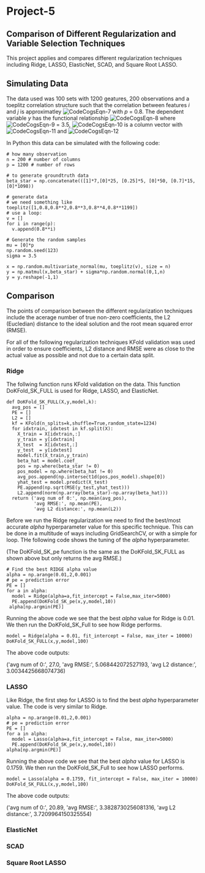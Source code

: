 # Project-5

## Comparison of Different Regularization and Variable Selection Techniques

This project applies and compares different regularization techniques including Ridge, LASSO, ElasticNet, SCAD, and Square Root LASSO.

## Simulating Data

The data used was 100 sets with 1200 geatures, 200 observations and a toeplitz correlation structure such that the correlation between features *i* and *j* is approximatley ![CodeCogsEqn-7](https://user-images.githubusercontent.com/74326062/161297590-38c6bbd7-d7cb-41d7-95d0-1b3443e576f2.svg) with *p* = 0.8. The dependent variable *y* has the functional relationship ![CodeCogsEqn-8](https://user-images.githubusercontent.com/74326062/161297894-20f41078-da06-4ec0-b825-59953d22b860.svg) where ![CodeCogsEqn-9](https://user-images.githubusercontent.com/74326062/161297960-5449a073-24d8-4b88-889d-9862c0604962.svg) = 3.5, ![CodeCogsEqn-10](https://user-images.githubusercontent.com/74326062/161298209-e3fb8415-efba-472a-849e-86b47941e6d9.svg) is a column vector with ![CodeCogsEqn-11](https://user-images.githubusercontent.com/74326062/161298824-bb712222-c3bc-44c9-a532-4d63afdb81c3.svg) and ![CodeCogsEqn-12](https://user-images.githubusercontent.com/74326062/161299094-df0db8e0-4b14-4bba-b007-fbf317ec85c1.svg)

In Python this data can be simulated with the following code:

```
# how many observation
n = 200 # number of columns
p = 1200 # number of rows

# to generate groundtruth data
beta_star = np.concatenate(([1]*7,[0]*25, [0.25]*5, [0]*50, [0.7]*15, [0]*1098))

# generate data
# we need something like toeplitz([1,0.8,0.8**2,0.8**3,0.8**4,0.8**1199])
# use a loop:
v = []
for i in range(p):
  v.append(0.8**i)

# Generate the random samples
mu = [0]*p
np.random.seed(123)
sigma = 3.5

x = np.random.multivariate_normal(mu, toeplitz(v), size = n)
y = np.matmul(x,beta_star) + sigma*np.random.normal(0,1,n)
y = y.reshape(-1,1)
```

## Comparison

The points of comparison between the different regularization techniques include the acerage number of true non-zero coefficients, the L2 (Eucledian) distance to the ideal solution and the root mean squared error (RMSE). 

For all of the following regularization techniques KFold validation was used in order to ensure coefficients, L2 distance and RMSE were as close to the actual value as possible and not due to a certain data split.

### Ridge

The follwing function runs KFold validation on the data. This function DoKFold_SK_FULL is used for Ridge, LASSO, and ElasticNet. 

```
def DoKFold_SK_FULL(X,y,model,k):
  avg_pos = []
  PE = []
  L2 = []
  kf = KFold(n_splits=k,shuffle=True,random_state=1234)
  for idxtrain, idxtest in kf.split(X):
    X_train = X[idxtrain,:]
    y_train = y[idxtrain]
    X_test  = X[idxtest,:]
    y_test  = y[idxtest]
    model.fit(X_train,y_train)
    beta_hat = model.coef_
    pos = np.where(beta_star != 0)
    pos_model = np.where(beta_hat != 0)
    avg_pos.append(np.intersect1d(pos,pos_model).shape[0])
    yhat_test = model.predict(X_test)
    PE.append(np.sqrt(MSE(y_test,yhat_test)))
    L2.append(norm(np.array(beta_star)-np.array(beta_hat)))
  return ('avg num of 0:', np.mean(avg_pos), 
          'avg RMSE:', np.mean(PE),
          'avg L2 distance:', np.mean(L2))
```

Before we run the Ridge regularization we need to find the best/most accurate *alpha* hyperparameter value for this specific technique. This can be done in a multitude of ways including GridSearchCV, or with a simple for loop. THe following code shows the tuning of the *alpha* hyperparameter. 

(The DoKFold_SK_pe function is the same as the DoKFold_SK_FULL as shown above but only returns the avg RMSE.)

```
# Find the best RIDGE alpha value
alpha = np.arange(0.01,2,0.001)
# pe = prediction error
PE = []
for a in alpha:
  model = Ridge(alpha=a,fit_intercept = False,max_iter=5000) 
  PE.append(DoKFold_SK_pe(x,y,model,10))
 alpha[np.argmin(PE)]
```

Running the above code we see that the best *alpha* value for Ridge is 0.01. We then run the DoKFold_SK_Full to see how Ridge performs. 

```
model = Ridge(alpha = 0.01, fit_intercept = False, max_iter = 10000)
DoKFold_SK_FULL(x,y,model,100)
```

The above code outputs:

('avg num of 0:',
 27.0,
 'avg RMSE:',
 5.068442072527193,
 'avg L2 distance:',
 3.0034425668074736)

### LASSO

Like Ridge, the first step for LASSO is to find the best *alpha* hyperparameter value. The code is very similar to Ridge.

```
alpha = np.arange(0.01,2,0.001)
# pe = prediction error
PE = []
for a in alpha:
  model = Lasso(alpha=a,fit_intercept = False, max_iter=5000) 
  PE.append(DoKFold_SK_pe(x,y,model,10))
alpha[np.argmin(PE)]
```

Running the above code we see that the best *alpha* value for LASSO is 0.1759. We then run the DoKFold_SK_Full to see how LASSO performs. 

```
model = Lasso(alpha = 0.1759, fit_intercept = False, max_iter = 10000)
DoKFold_SK_FULL(x,y,model,100)
```
The above code outputs:

('avg num of 0:',
 20.89,
 'avg RMSE:',
 3.3828730256081316,
 'avg L2 distance:',
 3.7209964150325554)
 
### ElasticNet

### SCAD

### Square Root LASSO
